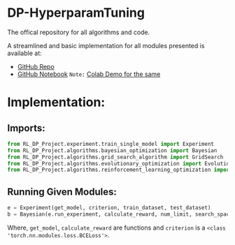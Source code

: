 # DP-HyperparamTuning

The offical repository for all algorithms and code.

A streamlined and basic implementation for all modules presented is available at:

* [GitHub Repo](https://github.com/AmanPriyanshu/DP-HyperparamTuning)
* [GitHub Notebook](https://github.com/AmanPriyanshu/DP-HyperparamTuning/blob/main/RL_DP_Demo.ipynb)
`Note:` [Colab Demo for the same](https://colab.research.google.com/github/AmanPriyanshu/DP-HyperparamTuning/blob/main/RL_DP_Demo.ipynb)

# Implementation:

## Imports:

```python
from RL_DP_Project.experiment.train_single_model import Experiment
from RL_DP_Project.algorithms.bayesian_optimization import Bayesian
from RL_DP_Project.algorithms.grid_search_algorithm import GridSearch
from RL_DP_Project.algorithms.evolutionary_optimization import EvolutionaryOptimization
from RL_DP_Project.algorithms.reinforcement_learning_optimization import RLOptimization
```

## Running Given Modules:

```python
e = Experiment(get_model, criterion, train_dataset, test_dataset)
b = Bayesian(e.run_experiment, calculate_reward, num_limit, search_space_nm=search_space_nm, search_space_lr=search_space_nm)
```

Where, `get_model`, `calculate_reward` are functions and `criterion` is a `<class 'torch.nn.modules.loss.BCELoss'>`.

